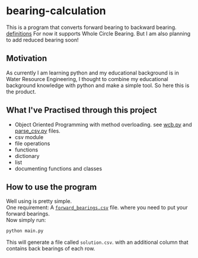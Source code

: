 # bearing-calculation

This is a program that converts forward bearing to backward bearing. [definitions](https://esenotes.com/fore-bearing-back-bearing-declination-angle-of-dip/#:~:text=Bearing%20measured%20from%20one%20station,a%20difference%20of%20180%C2%B0.)
For now it supports Whole Circle Bearing. But I am also planning to add reduced bearing soon!

## Motivation

As currently I am learning python and my educational background is in Water Resource Engineering, I thought to combine my educational background knowledge with python
and make a simple tool. So here this is the product.

## What I've Practised through this project

* Object Oriented Programming with method overloading. see [wcb.py](./wcb.py) and [parse_csv.py](./parse_csv.py) files.
* csv module
* file operations
* functions
* dictionary
* list
* documenting functions and classes

## How to use the program

Well using is pretty simple.<br>
One requirement: A [`forward_bearings.csv`](./forward_bearings.csv) file. where you need to put your forward bearings.<br>
Now simply run:

```bash
python main.py
```
This will generate a file called `solution.csv`. with an additional column that contains back bearings of each row.
